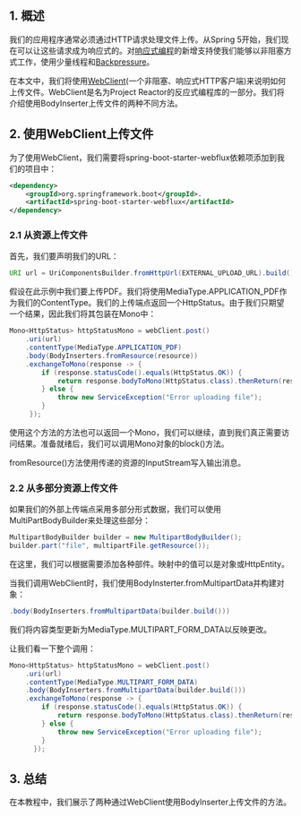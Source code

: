 ## 1. 概述

我们的应用程序通常必须通过HTTP请求处理文件上传。从Spring 5开始，我们现在可以让这些请求成为响应式的。对[响应式编程](https://www.baeldung.com/java-reactive-systems)的新增支持使我们能够以非阻塞方式工作，使用少量线程和[Backpressure](https://www.baeldung.com/spring-webflux-backpressure)。

在本文中，我们将使用[WebClient](https://www.baeldung.com/spring-5-webclient)(一个非阻塞、响应式HTTP客户端)来说明如何上传文件。WebClient是名为Project Reactor的反应式编程库的一部分。我们将介绍使用BodyInserter上传文件的两种不同方法。

## 2. 使用WebClient上传文件

为了使用WebClient，我们需要将spring-boot-starter-webflux依赖项添加到我们的项目中：

```xml
<dependency>
    <groupId>org.springframework.boot</groupId>. 
    <artifactId>spring-boot-starter-webflux</artifactId>
</dependency>
```

### 2.1 从资源上传文件

首先，我们要声明我们的URL：

```java
URI url = UriComponentsBuilder.fromHttpUrl(EXTERNAL_UPLOAD_URL).build().toUri();
```

假设在此示例中我们要上传PDF。我们将使用MediaType.APPLICATION_PDF作为我们的ContentType。我们的上传端点返回一个HttpStatus。由于我们只期望一个结果，因此我们将其包装在Mono中：

```java
Mono<HttpStatus> httpStatusMono = webClient.post()
    .uri(url)
    .contentType(MediaType.APPLICATION_PDF)
    .body(BodyInserters.fromResource(resource))
    .exchangeToMono(response -> {
        if (response.statusCode().equals(HttpStatus.OK)) {
            return response.bodyToMono(HttpStatus.class).thenReturn(response.statusCode());
        } else {
            throw new ServiceException("Error uploading file");
        }
     });
```

使用这个方法的方法也可以返回一个Mono，我们可以继续，直到我们真正需要访问结果。准备就绪后，我们可以调用Mono对象的block()方法。

fromResource()方法使用传递的资源的InputStream写入输出消息。

### 2.2 从多部分资源上传文件

如果我们的外部上传端点采用多部分形式数据，我们可以使用MultiPartBodyBuilder来处理这些部分：


```java
MultipartBodyBuilder builder = new MultipartBodyBuilder();
builder.part("file", multipartFile.getResource());
```

在这里，我们可以根据需要添加各种部件。映射中的值可以是对象或HttpEntity。

当我们调用WebClient时，我们使用BodyInsterter.fromMultipartData并构建对象：

```java
.body(BodyInserters.fromMultipartData(builder.build()))
```

我们将内容类型更新为MediaType.MULTIPART_FORM_DATA以反映更改。

让我们看一下整个调用：

```java
Mono<HttpStatus> httpStatusMono = webClient.post()
    .uri(url)
    .contentType(MediaType.MULTIPART_FORM_DATA)
    .body(BodyInserters.fromMultipartData(builder.build()))
    .exchangeToMono(response -> {
        if (response.statusCode().equals(HttpStatus.OK)) {
            return response.bodyToMono(HttpStatus.class).thenReturn(response.statusCode());
        } else {
            throw new ServiceException("Error uploading file");
        }
      });
```

## 3. 总结

在本教程中，我们展示了两种通过WebClient使用BodyInserter上传文件的方法。